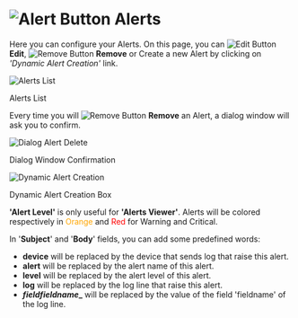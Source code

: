 # ![Alert Button](/img/buttons/bt_alert.png) Alerts
Here you can configure your Alerts.
On this page, you can ![Edit Button](/img/buttons/bt_edit.png) **Edit**, ![Remove Button](/img/buttons/bt_remove.png) **Remove** or Create a new Alert by clicking on *'Dynamic Alert Creation'* link.

![Alerts List](/img/documentation/octo_alerts_list.png)

Alerts List

Every time you will ![Remove Button](/img/buttons/bt_remove.png) **Remove** an Alert, a dialog window will ask you to confirm.

![Dialog Alert Delete](/img/documentation/octo_alerts_dialog_delete.png)

Dialog Window Confirmation

![Dynamic Alert Creation](/img/documentation/octo_alert_dynamic_creation.png)

Dynamic Alert Creation Box


**'Alert Level'** is only useful for **'Alerts Viewer'**.
Alerts will be colored respectively in <font color="orange">Orange</font> and <font color="red">Red</font> for Warning and Critical.

In '**Subject**' and '**Body**' fields, you can add some predefined words:

* **__device__** will be replaced by the device that sends log that raise this alert.
* **__alert__** will be replaced by the alert name of this alert.
* **__level__** will be replaced by the alert level of this alert.
* **__log__** will be replaced by the log line that raise this alert.
* **__field_*fieldname*__** will be replaced by the value of the field 'fieldname' of the log line.

